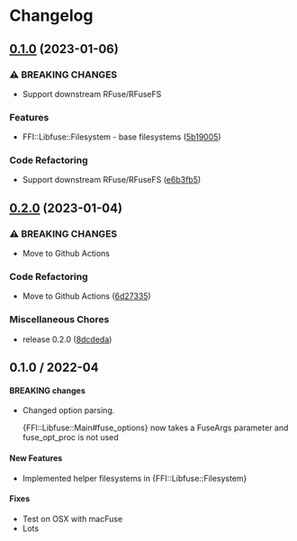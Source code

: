 # Changelog

## [0.1.0](https://github.com/lwoggardner/ffi-libfuse/compare/v0.0.1...v0.1.0) (2023-01-06)


### ⚠ BREAKING CHANGES

* Support downstream RFuse/RFuseFS

### Features

* FFI::Libfuse::Filesystem - base filesystems ([5b19005](https://github.com/lwoggardner/ffi-libfuse/commit/5b19005c4b1ff2237b85c4854f481ea6e3625c62))


### Code Refactoring

* Support downstream RFuse/RFuseFS ([e6b3fb5](https://github.com/lwoggardner/ffi-libfuse/commit/e6b3fb552b8881dbf28f014617b7412f2542aaa3))

## [0.2.0](https://github.com/lwoggardner/ffi-libfuse/compare/v0.0.1...v0.2.0) (2023-01-04)


### ⚠ BREAKING CHANGES

* Move to Github Actions

### Code Refactoring

* Move to Github Actions ([6d27335](https://github.com/lwoggardner/ffi-libfuse/commit/6d273359a020a004cae4c03ca83470c8ce7b5999))


### Miscellaneous Chores

* release 0.2.0 ([8dcdeda](https://github.com/lwoggardner/ffi-libfuse/commit/8dcdedaf3e144baddafd0239b99544005cb79ec5))

0.1.0  / 2022-04
------------------

#### BREAKING changes
* Changed option parsing.

  {FFI::Libfuse::Main#fuse_options} now takes a FuseArgs parameter and fuse_opt_proc is not used

#### New Features
* Implemented helper filesystems in {FFI::Libfuse::Filesystem}

#### Fixes
* Test on OSX with macFuse
* Lots
